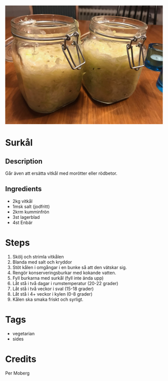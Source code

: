 ![Sauerkraut](image.jpg)

# Surkål

## Description

Går även att ersätta vitkål med morötter eller rödbetor.

## Ingredients

* 2kg vitkål
* 1msk salt (jodfritt)
* 2krm kumminfrön
* 3st lagerblad
* 4st Enbär

# Steps

1. Skölj och strimla vitkålen
1. Blanda med salt och kryddor
1. Stöt kålen i omgångar i en bunke så att den vätskar sig.
1. Rengör konserveringsburkar med kokande vatten.
1. Fyll burkarna med surkål (fyll inte ända upp)
1. Låt stå i två dagar i rumstemperatur (20-22 grader)
1. Låt stå i två veckor i sval (15-18 grader) 
1. Låt stå i 4+ veckor i kylen (0-8 grader)
1. Kålen ska smaka friskt och syrligt. 

# Tags

* vegetarian
* sides

# Credits

Per Moberg